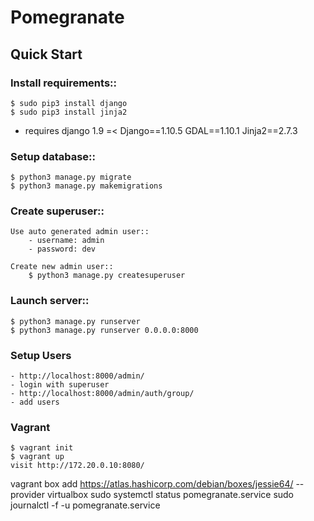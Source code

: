 # Pomegranate


## Quick Start

### Install requirements::
	$ sudo pip3 install django
	$ sudo pip3 install jinja2

* requires django 1.9 =<
Django==1.10.5
GDAL==1.10.1
Jinja2==2.7.3

### Setup database::
	$ python3 manage.py migrate
	$ python3 manage.py makemigrations

### Create superuser::
	Use auto generated admin user::
		- username: admin
		- password: dev
	
	Create new admin user::
		$ python3 manage.py createsuperuser

### Launch server::
	$ python3 manage.py runserver
	$ python3 manage.py runserver 0.0.0.0:8000

### Setup Users
	- http://localhost:8000/admin/
	- login with superuser
	- http://localhost:8000/admin/auth/group/
	- add users


### Vagrant
	$ vagrant init
	$ vagrant up
	visit http://172.20.0.10:8080/


vagrant box add https://atlas.hashicorp.com/debian/boxes/jessie64/ --provider virtualbox
sudo systemctl status pomegranate.service
sudo journalctl -f -u pomegranate.service

